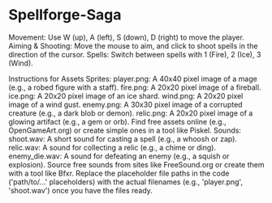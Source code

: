 # Spellforge-Saga

Movement: Use W (up), A (left), S (down), D (right) to move the player.
Aiming & Shooting: Move the mouse to aim, and click to shoot spells in the direction of the cursor.
Spells: Switch between spells with 1 (Fire), 2 (Ice), 3 (Wind).

Instructions for Assets
Sprites:
player.png: A 40x40 pixel image of a mage (e.g., a robed figure with a staff).
fire.png: A 20x20 pixel image of a fireball.
ice.png: A 20x20 pixel image of an ice shard.
wind.png: A 20x20 pixel image of a wind gust.
enemy.png: A 30x30 pixel image of a corrupted creature (e.g., a dark blob or demon).
relic.png: A 20x20 pixel image of a glowing artifact (e.g., a gem or orb).
Find free assets online (e.g., OpenGameArt.org) or create simple ones in a tool like Piskel.
Sounds:
shoot.wav: A short sound for casting a spell (e.g., a whoosh or zap).
relic.wav: A sound for collecting a relic (e.g., a chime or ding).
enemy_die.wav: A sound for defeating an enemy (e.g., a squish or explosion).
Source free sounds from sites like FreeSound.org or create them with a tool like Bfxr.
Replace the placeholder file paths in the code ('path/to/...' placeholders) with the actual filenames (e.g., 'player.png', 'shoot.wav') once you have the files ready.
